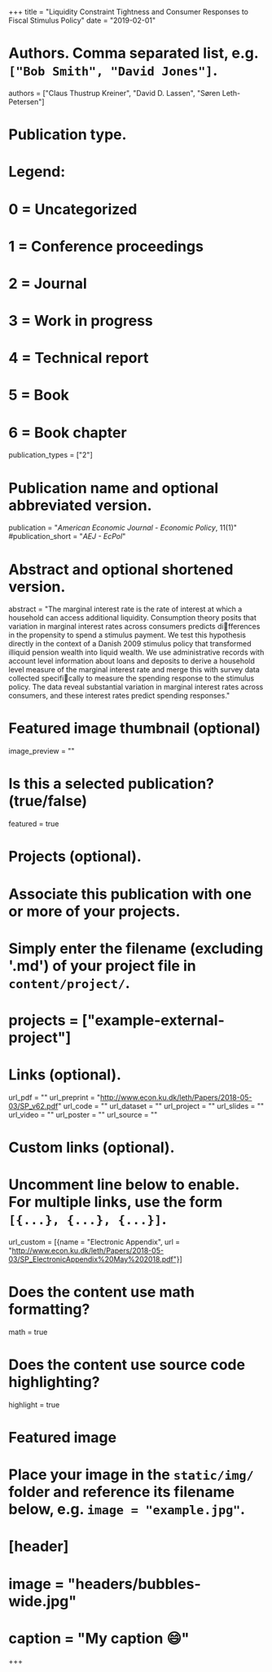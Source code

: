 +++
title = "Liquidity Constraint Tightness and Consumer Responses to Fiscal Stimulus Policy"
date = "2019-02-01"

# Authors. Comma separated list, e.g. `["Bob Smith", "David Jones"]`.
authors = ["Claus Thustrup Kreiner", "David D. Lassen", "Søren Leth-Petersen"]

# Publication type.
# Legend:
# 0 = Uncategorized
# 1 = Conference proceedings
# 2 = Journal
# 3 = Work in progress
# 4 = Technical report
# 5 = Book
# 6 = Book chapter
publication_types = ["2"]

# Publication name and optional abbreviated version.
publication = "*American Economic Journal - Economic Policy*, 11(1)"
#publication_short = "*AEJ - EcPol*"

# Abstract and optional shortened version.
abstract = "The marginal interest rate is the rate of interest at which a household can access additional liquidity. Consumption theory posits that variation in marginal interest rates across consumers predicts differences in the propensity to spend a stimulus payment. We test this hypothesis directly in the context of a Danish 2009 stimulus policy that transformed illiquid pension wealth into liquid wealth. We use administrative records with account level information about loans and deposits to derive a household level measure of the marginal interest rate and merge this with survey data collected specifically to measure the spending response to the stimulus policy. The data reveal substantial variation in marginal interest rates across consumers, and these interest rates predict spending responses."

# Featured image thumbnail (optional)
image_preview = ""

# Is this a selected publication? (true/false)
featured = true

# Projects (optional).
#   Associate this publication with one or more of your projects.
#   Simply enter the filename (excluding '.md') of your project file in `content/project/`.
# projects = ["example-external-project"]

# Links (optional).
url_pdf = ""
url_preprint = "http://www.econ.ku.dk/leth/Papers/2018-05-03/SP_v62.pdf"
url_code = ""
url_dataset = ""
url_project = ""
url_slides = ""
url_video = ""
url_poster = ""
url_source = ""

# Custom links (optional).
#   Uncomment line below to enable. For multiple links, use the form `[{...}, {...}, {...}]`.
url_custom = [{name = "Electronic Appendix", url = "http://www.econ.ku.dk/leth/Papers/2018-05-03/SP_ElectronicAppendix%20May%202018.pdf"}]

# Does the content use math formatting?
math = true

# Does the content use source code highlighting?
highlight = true

# Featured image
# Place your image in the `static/img/` folder and reference its filename below, e.g. `image = "example.jpg"`.
# [header]
# image = "headers/bubbles-wide.jpg"
# caption = "My caption :smile:"

+++
